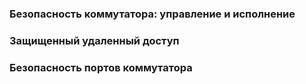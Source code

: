 ### Безопасность коммутатора: управление и исполнение

### Защищенный удаленный доступ

### Безопасность портов коммутатора

